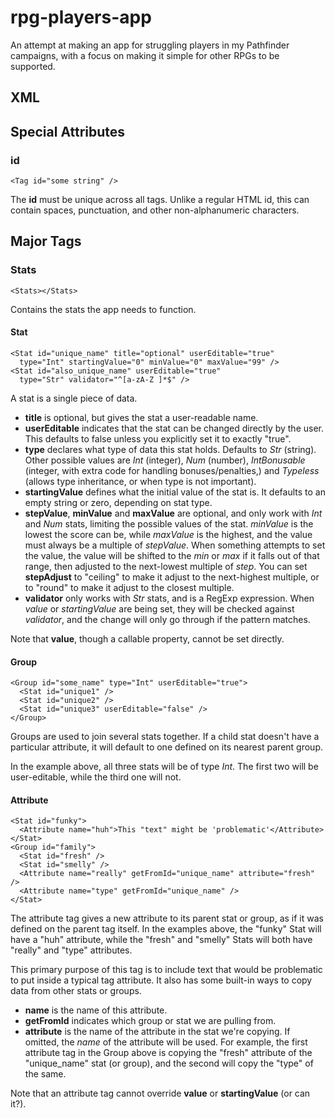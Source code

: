 # rpg-players-app

An attempt at making an app for struggling players in my Pathfinder campaigns, with a focus on making it simple for other RPGs to be supported.

## XML

## Special Attributes

### id

    <Tag id="some string" />
The **id** must be unique across all tags. Unlike a regular HTML id, this can contain spaces, punctuation, and other non-alphanumeric characters.

## Major Tags

### Stats

    <Stats></Stats>
Contains the stats the app needs to function.

#### Stat

    <Stat id="unique_name" title="optional" userEditable="true"
      type="Int" startingValue="0" minValue="0" maxValue="99" />
    <Stat id="also_unique_name" userEditable="true"
      type="Str" validator="^[a-zA-Z ]*$" />
A stat is a single piece of data.

- **title** is optional, but gives the stat a user-readable name.
- **userEditable** indicates that the stat can be changed directly by the user. This defaults to false unless you explicitly set it to exactly "true".
- **type** declares what type of data this stat holds. Defaults to *Str* (string). Other possible values are *Int* (integer), *Num* (number), *IntBonusable* (integer, with extra code for handling bonuses/penalties,) and *Typeless* (allows type inheritance, or when type is not important).
- **startingValue** defines what the initial value of the stat is. It defaults to an empty string or zero, depending on stat type.
- **stepValue**, **minValue** and **maxValue** are optional, and only work with *Int* and *Num* stats, limiting the possible values of the stat. *minValue* is the lowest the score can be, while *maxValue* is the highest, and the value must always be a multiple of *stepValue*. When something attempts to set the value, the value will be shifted to the *min* or *max* if it falls out of that range, then adjusted to the next-lowest multiple of *step*. You can set **stepAdjust** to "ceiling" to make it adjust to the next-highest multiple, or to "round" to make it adjust to the closest multiple.
- **validator** only works with *Str* stats, and is a RegExp expression. When *value* or *startingValue* are being set, they will be checked against *validator*, and the change will only go through if the pattern matches.

Note that **value**, though a callable property, cannot be set directly.

#### Group

    <Group id="some_name" type="Int" userEditable="true">
      <Stat id="unique1" />
      <Stat id="unique2" />
      <Stat id="unique3" userEditable="false" />
    </Group>

Groups are used to join several stats together. If a child stat doesn't have a particular attribute, it will default to one defined on its nearest parent group.

In the example above, all three stats will be of type *Int*. The first two will be user-editable, while the third one will not.

#### Attribute

    <Stat id="funky">
      <Attribute name="huh">This "text" might be 'problematic'</Attribute>
    </Stat>
    <Group id="family">
      <Stat id="fresh" />
      <Stat id="smelly" />
      <Attribute name="really" getFromId="unique_name" attribute="fresh" />
      <Attribute name="type" getFromId="unique_name" />
    </Stat>

The attribute tag gives a new attribute to its parent stat or group, as if it was defined on the parent tag itself. In the examples above, the "funky" Stat will have a "huh" attribute, while the "fresh" and "smelly" Stats will both have "really" and "type" attributes.

This primary purpose of this tag is to include text that would be problematic to put inside a typical tag attribute. It also has some built-in ways to copy data from other stats or groups.

- **name** is the name of this attribute.
- **getFromId** indicates which group or stat we are pulling from.
- **attribute** is the name of the attribute in the stat we're copying. If omitted, the *name* of the attribute will be used. For example, the first attribute tag in the Group above is copying the "fresh" attribute of the "unique_name" stat (or group), and the second will copy the "type" of the same.

Note that an attribute tag cannot override **value** or **startingValue** (or can it?).
